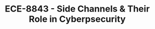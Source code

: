 ---
layout: course
title: ECE-8843 - Side Channels & Their Role in Cyberpsecurity
aliases: 
course_id: ECE-8843
permalink: /ECE-8843/
avg_difficulty: 3.00
avg_rating: 5.00
avg_workload: 10.00
---